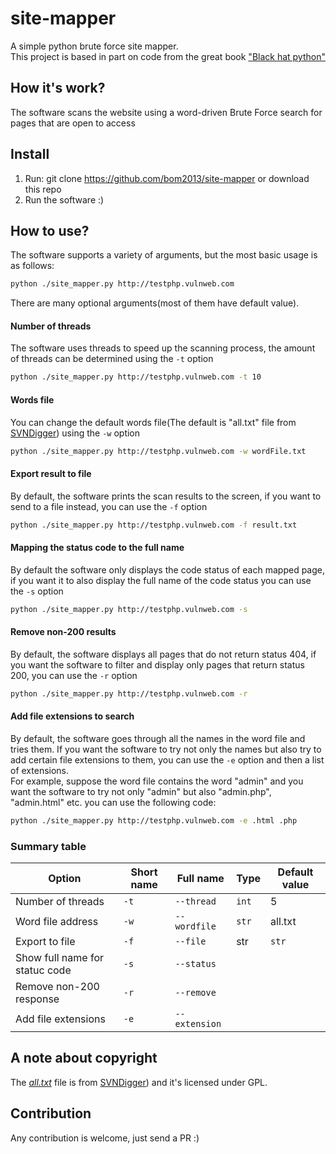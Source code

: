 # site-mapper
A simple python brute force site mapper.  
This project is based in part on code from the great book ["Black hat python"](https://www.amazon.com/Black-Hat-Python-Programming-Pentesters/dp/1593275900
 "Black hat python on Amazon")
## How it's work?
The software scans the website using a word-driven Brute Force search for pages that are open to access
## Install
1. Run: git clone https://github.com/bom2013/site-mapper or download this repo
2. Run the software :)
## How to use?
The software supports a variety of arguments, but the most basic usage is as follows:  
```sh
python ./site_mapper.py http://testphp.vulnweb.com
```
There are many optional arguments(most of them have default value).  
#### Number of threads
The software uses threads to speed up the scanning process, the amount of threads can be determined using the `-t` option
```sh
python ./site_mapper.py http://testphp.vulnweb.com -t 10
```
#### Words file
You can change the default words file(The default is "all.txt" file from [SVNDigger](https://www.netsparker.com/blog/web-security/svn-digger-better-lists-for-forced-browsing/ "SVN Digger wordlist")) using the `-w` option
```sh
python ./site_mapper.py http://testphp.vulnweb.com -w wordFile.txt
```
#### Export result to file
By default, the software prints the scan results to the screen, if you want to send to a file instead, you can use the `-f` option
```sh
python ./site_mapper.py http://testphp.vulnweb.com -f result.txt
```
#### Mapping the status code to the full name
By default the software only displays the code status of each mapped page, if you want it to also display the full name of the code status you can use the `-s` option
```sh
python ./site_mapper.py http://testphp.vulnweb.com -s
```
#### Remove non-200 results
By default, the software displays all pages that do not return status 404, if you want the software to filter and display only pages that return status 200, you can use the `-r` option
```sh
python ./site_mapper.py http://testphp.vulnweb.com -r
```
#### Add file extensions to search
By default, the software goes through all the names in the word file and tries them. If you want the software to try not only the names but also try to add certain file extensions to them, you can use the `-e` option and then a list of extensions.  
For example, suppose the word file contains the word "admin" and you want the software to try not only "admin" but also "admin.php", "admin.html" etc. you can use the following code:
```sh
python ./site_mapper.py http://testphp.vulnweb.com -e .html .php
```
### Summary table
Option | Short name | Full name | Type | Default value
--- | --- | --- | --- | --
Number of threads | `-t` | `--thread` | `int` | 5
Word file address | `-w` | `--wordfile` | `str` | all.txt
Export to file | `-f` | `--file` | str | `str` | 
Show full name for statuc code | `-s` | `--status` | | 
Remove non-200 response | `-r` | `--remove` | | |
Add file extensions | `-e` | `--extension` | | |
## A note about copyright
The *[all.txt](https://github.com/bom2013/site-mapper/blob/main/all.txt "all.txt")* file is from [SVNDigger](https://www.netsparker.com/blog/web-security/svn-digger-better-lists-for-forced-browsing/ "SVN Digger wordlist")) and it's licensed under GPL. 
## Contribution
Any contribution is welcome, just send a PR :)
